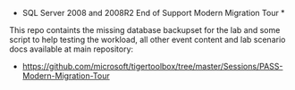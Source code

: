 * SQL Server 2008 and 2008R2 End of Support Modern Migration Tour *

This repo containts the missing database backupset for the lab and some script to help testing the workload, all other event content and lab scenario docs available at main repository:

- https://github.com/microsoft/tigertoolbox/tree/master/Sessions/PASS-Modern-Migration-Tour
